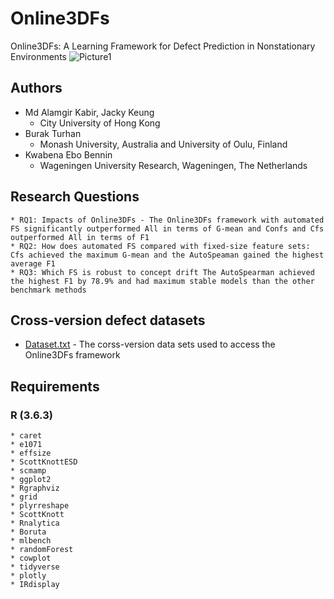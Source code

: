 # Online3DFs
Online3DFs: A Learning Framework for Defect Prediction in Nonstationary Environments
![Picture1](https://user-images.githubusercontent.com/24502313/93050627-c8f0b680-f695-11ea-8609-1f5797c36f79.png)

## Authors 

* Md Alamgir Kabir, Jacky Keung
	* City University of Hong Kong 
* Burak Turhan 
	* Monash University, Australia and University of Oulu, Finland
* Kwabena Ebo Bennin
	* Wageningen University Research, Wageningen, The Netherlands

## Research Questions 

```
* RQ1: Impacts of Online3DFs - The Online3DFs framework with automated FS significantly outperformed All in terms of G-mean and Confs and Cfs outperformed All in terms of F1
* RQ2: How does automated FS compared with fixed-size feature sets: Cfs achieved the maximum G-mean and the AutoSpeaman gained the highest average F1
* RQ3: Which FS is robust to concept drift The AutoSpearman achieved the highest F1 by 78.9% and had maximum stable models than the other benchmark methods
```
## Cross-version defect datasets 
* [Dataset.txt](https://github.com/sagarwhu/Online3DFs/blob/master/Online3DFs_CVDP_datasets.txt) - The corss-version data sets used to access the Online3DFs framework

## Requirements 

### R (3.6.3)

```
* caret
* e1071
* effsize
* ScottKnottESD
* scmamp
* ggplot2
* Rgraphviz
* grid
* plyrreshape
* ScottKnott
* Rnalytica
* Boruta
* mlbench
* randomForest
* cowplot
* tidyverse
* plotly
* IRdisplay
```

